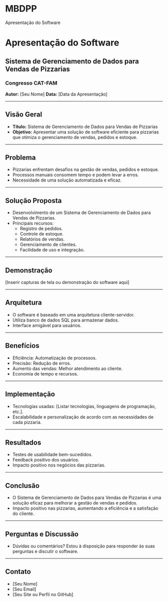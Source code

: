 # MBDPP
Apresentação do Software
# Apresentação do Software
## Sistema de Gerenciamento de Dados para Vendas de Pizzarias
### Congresso CAT-FAM

**Autor:** [Seu Nome]
**Data:** [Data da Apresentação]

---

## Visão Geral

- **Título:** Sistema de Gerenciamento de Dados para Vendas de Pizzarias
- **Objetivo:** Apresentar uma solução de software eficiente para pizzarias que otimiza o gerenciamento de vendas, pedidos e estoque.

---

## Problema

- Pizzarias enfrentam desafios na gestão de vendas, pedidos e estoque.
- Processos manuais consomem tempo e podem levar a erros.
- Necessidade de uma solução automatizada e eficaz.

---

## Solução Proposta

- Desenvolvimento de um Sistema de Gerenciamento de Dados para Vendas de Pizzarias.
- Principais recursos:
  - Registro de pedidos.
  - Controle de estoque.
  - Relatórios de vendas.
  - Gerenciamento de clientes.
  - Facilidade de uso e integração.

---

## Demonstração

[Inserir capturas de tela ou demonstração do software aqui]

---

## Arquitetura

- O software é baseado em uma arquitetura cliente-servidor.
- Utiliza banco de dados SQL para armazenar dados.
- Interface amigável para usuários.

---

## Benefícios

- Eficiência: Automatização de processos.
- Precisão: Redução de erros.
- Aumento das vendas: Melhor atendimento ao cliente.
- Economia de tempo e recursos.

---

## Implementação

- Tecnologias usadas: [Listar tecnologias, linguagens de programação, etc.].
- Escalabilidade e personalização de acordo com as necessidades de cada pizzaria.

---

## Resultados

- Testes de usabilidade bem-sucedidos.
- Feedback positivo dos usuários.
- Impacto positivo nos negócios das pizzarias.

---

## Conclusão

- O Sistema de Gerenciamento de Dados para Vendas de Pizzarias é uma solução eficaz para melhorar a gestão de vendas e pedidos.
- Impacto positivo nas pizzarias, aumentando a eficiência e a satisfação do cliente.

---

## Perguntas e Discussão

- Dúvidas ou comentários? Estou à disposição para responder às suas perguntas e discutir o software.

---

## Contato

- [Seu Nome]
- [Seu Email]
- [Seu Site ou Perfil no GitHub]

